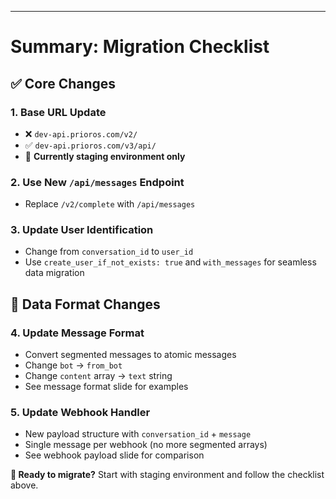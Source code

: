 ---

# Summary: Migration Checklist

<div class="grid grid-cols-2 gap-6 text-sm">

<div>

## ✅ **Core Changes**

### 1. Base URL Update
- ❌ `dev-api.prioros.com/v2/` 
- ✅ `dev-api.prioros.com/v3/api/`
- 🚧 **Currently staging environment only**

### 2. Use New `/api/messages` Endpoint
- Replace `/v2/complete` with `/api/messages`

### 3. Update User Identification
- Change from `conversation_id`  to `user_id` 
- Use `create_user_if_not_exists: true` and `with_messages` for seamless data migration

</div>

<div>

## 🔄 **Data Format Changes**

### 4. Update Message Format
- Convert segmented messages to atomic messages
- Change `bot` → `from_bot`
- Change `content` array → `text` string
- See message format slide for examples

### 5. Update Webhook Handler
- New payload structure with `conversation_id` + `message` 
- Single message per webhook (no more segmented arrays)
- See webhook payload slide for comparison

</div>

</div>

<div class="mt-4 p-4 bg-green-50 border-l-4 border-green-500 text-green-800 text-sm">
<strong>🚀 Ready to migrate?</strong> Start with staging environment and follow the checklist above.
</div>
